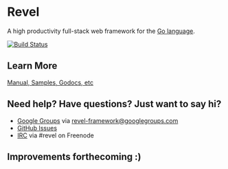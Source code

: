 # Revel

A high productivity full-stack web framework for the [Go language](http://www.golang.org).  

[![Build Status](https://secure.travis-ci.org/robfig/revel.png?branch=master)](http://travis-ci.org/robfig/revel)

## Learn More

[Manual, Samples, Godocs, etc](http://robfig.github.com/revel)

## Need help? Have questions? Just want to say hi?

* [Google Groups](https://groups.google.com/forum/#!forum/revel-framework) via [revel-framework@googlegroups.com](mailto:revel-framework@googlegroups.com)
* [GitHub Issues](https://github.com/robfig/revel/issues)
* [IRC](http://webchat.freenode.net/?channels=%23revel&uio=d4) via #revel on Freenode

## Improvements forthecoming :)
